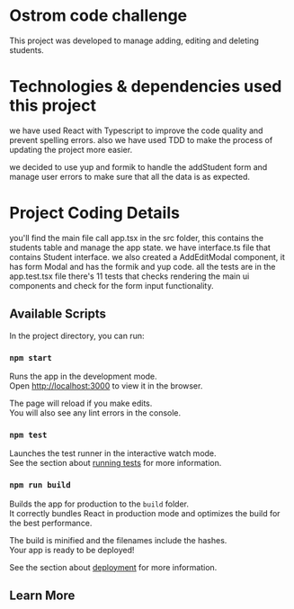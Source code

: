 # Ostrom code challenge

This project was developed to manage adding, editing and deleting students.

# Technologies & dependencies used this project

we have used React with Typescript to improve the code quality and prevent spelling errors.
also we have used TDD to make the process of updating the project more easier.

we decided to use yup and formik to handle the addStudent form and manage user errors to make sure that all the data is as expected.

# Project Coding Details

you'll find the main file call app.tsx in the src folder, this contains the students table and manage the app state.
we have interface.ts file that contains Student interface.
we also created a AddEditModal component, it has form Modal and has the formik and yup code.
all the tests are in the app.test.tsx file there's 11 tests that checks rendering the main ui components and check for the form input functionality.

## Available Scripts

In the project directory, you can run:

### `npm start`

Runs the app in the development mode.\
Open [http://localhost:3000](http://localhost:3000) to view it in the browser.

The page will reload if you make edits.\
You will also see any lint errors in the console.

### `npm test`

Launches the test runner in the interactive watch mode.\
See the section about [running tests](https://facebook.github.io/create-react-app/docs/running-tests) for more information.

### `npm run build`

Builds the app for production to the `build` folder.\
It correctly bundles React in production mode and optimizes the build for the best performance.

The build is minified and the filenames include the hashes.\
Your app is ready to be deployed!

See the section about [deployment](https://facebook.github.io/create-react-app/docs/deployment) for more information.

## Learn More
